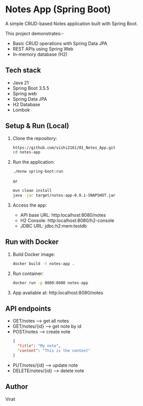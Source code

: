 # Notes App (Spring Boot)

A simple CRUD-based Notes application built with Spring Boot.

This project demonstrates:-
- Basic CRUD operations with Spring Data JPA
- REST APIs using Spring Web
- In-memory database (H2)

## Tech stack
- Java 21
- Spring Boot 3.5.5
- Spring web
- Spring Data JPA
- H2 Database
- Lombok

## Setup & Run (Local)
1. Clone the repository:
    ```bash
    https://github.com/vishi2161/01_Notes_App.git
    cd notes-app
    ```
2. Run the application:
    ```bash
   ./mvnw spring-boot:run
    ```
   or
    ```bash
   mvn clean install
   java -jar target/notes-app-0.0.1-SNAPSHOT.jar
    ```

3. Access the app:
   - API base URL: http:localhost:8080/notes
   - H2 Console: http:localhost:8080/h2-console
   - JDBC URL: jdbc:h2:mem:testdb

## Run with Docker
1. Build Docker image:
    ```bash
   docker build -t notes-app .
    ```
2. Run container:
    ```bash
   docker run -p 8080:8080 notes-app
   ```
   
3. App available at: http:localhost:8080/notes

## API endpoints
- GET/notes --> get all notes
- GET/notes/{id} --> get note by id
- POST/notes --> create note
    ```json
  {
      "title": "My note",
      "content": "This is the content"
  }
  ```
- PUT/notes/{id} --> update note
- DELETE/notes/{id} --> delete note

## Author
Virat